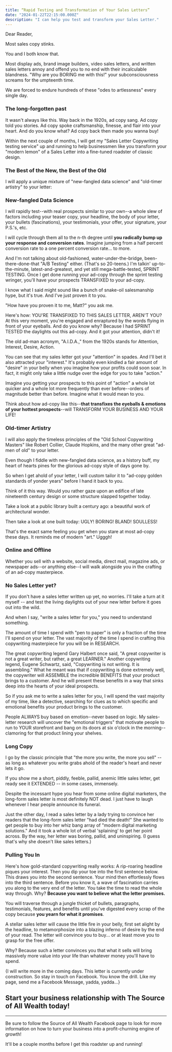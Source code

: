 ```yaml
---
title: “Rapid Testing and Transformation of Your Sales Letters”
date: "2024-01-22T22:15:00.000Z"
description: "I can help you test and transform your Sales Letter."
---
```


Dear Reader,

Most sales copy stinks.

You and I both know that.

Most display ads, brand image builders, video sales letters, and written sales letters annoy and offend you to no end with their incalculable blandness. "Why are you BORING me with this!" your subconsciousness screams for the umpteenth time.

We are forced to endure hundreds of these "odes to artlessness" every single day.

### The long-forgotten past
It wasn't always like this.  Way back in the 1920s, ad copy sang. Ad copy told you stories. Ad copy spoke craftsmanship, finesse, and flair into your heart. And do you know what? Ad copy back then made you wanna buy!

Within the next couple of months, I will get my "Sales Letter Copywriting testing service" up and running to help businessmen like you transform your "modern lemon" of a Sales Letter into a fine-tuned roadster of classic design.

### The Best of the New, the Best of the Old
I will apply a unique mixture of "new-fangled data science" and "old-timer artistry" to your letter:

### New-fangled Data Science
I will rapidly test--with real prospects similar to your own--a whole slew of factors including your teaser copy, your headline, the body of your letter, your bullets (fascinations), your testimonials, your offer, your signature, your P.S.'s, etc.

I will cycle through them all to the n-th degree until **you radically bump up your response and conversion rates**. Imagine jumping from a half percent conversion rate to a one percent conversion rate... to more.

And I'm not talking about old-fashioned, water-under-the-bridge, been-there-done-that "A/B Testing" either. (That's so 20-teens.) I'm talkin' up-to-the-minute, latest-and-greatest, and yet still mega-battle-tested, SPRINT TESTING. Once I get done running your ad-copy through the sprint testing wringer, you'll have your prospects TRANSFIXED to your ad-copy.

I know what I said might sound like a bunch of snake-oil salesmanship hype, but it's true. And I've just proven it to you.

"How have you proven it to me, Matt?" you ask me.

Here's how: YOU'RE TRANSFIXED TO THIS SALES LETTER, AREN'T YOU? At this very moment, you're engaged and enraptured by the words flying in front of your eyeballs. And do you know why? Because I had SPRINT TESTED the daylights out this ad-copy. And it got your attention, didn't it!

The old ad-man acronym, "A.I.D.A.," from the 1920s stands for Attention, Interest, Desire, Action.

You can see that my sales letter got your "attention" in spades. And I'll bet it also attracted your "interest." It's probably even kindled a fair amount of "desire" in your belly when you imagine how your profits could soon soar. In fact, it might only take a little nudge over the edge for you to take "action."

Imagine you getting your prospects to this point of "action" a whole lot quicker and a whole lot more frequently than ever before--orders of magnitude better than before. Imagine what it would mean to you.

Think about how ad-copy like this--**that transfixes the eyeballs & emotions of your hottest prospects**--will TRANSFORM YOUR BUSINESS AND YOUR LIFE!

### Old-timer Artistry
I will also apply the timeless principles of the "Old School Copywriting Masters" like Robert Collier, Claude Hopkins, and the many other great "ad-men of old" to your letter.

Even though I fiddle with new-fangled data science, as a history buff, my heart of hearts pines for the glorious ad-copy style of days gone by.

So when I get ahold of your letter, I will custom tailor it to "ad-copy golden standards of yonder years" before I hand it back to you.

Think of it this way. Would you rather gaze upon an edifice of late nineteenth century design or some structure slapped together today.

Take a look at a public library built a century ago: a beautiful work of architectural wonder.

Then take a look at one built today: UGLY! BORING! BLAND! SOULLESS!

That's the exact same feeling you get when you stare at most ad-copy these days. It reminds me of modern "art." Ugggh!

### Online and Offline
Whether you sell with a website, social media, direct mail, magazine ads, or newspaper ads--or anything else--I will walk alongside you in the crafting of an ad-copy masterpiece.

### No Sales Letter yet?
If you don't have a sales letter written up yet, no worries. I'll take a turn at it myself -- and test the living daylights out of your new letter before it goes out into the wild.

And when I say, "write a sales letter for you," you need to understand something.

The amount of time I spend with "pen to paper" is only a fraction of the time I'll spend on your letter. The vast majority of the time I spend in crafting this copywriting masterpiece for you will be in RESEARCH.

The great copywriting legend Gary Halbert once said, "A great copywriter is not a great writer, but rather, a great LEARNER." Another copywriting legend, Eugene Schwartz, said, "Copywriting is not writing. It is assembling." What he meant was that if copywriting is done extremely well, the copywriter will ASSEMBLE the incredible BENEFITS that your product brings to a customer. And he will present these benefits in a way that sinks deep into the hearts of your ideal prospects.

So if you ask me to write a sales letter for you, I will spend the vast majority of my time, like a detective, searching for clues as to which specific and emotional benefits your product brings to the customer.

People ALWAYS buy based on emotion--never based on logic. My sales-letter research will uncover the "emotional triggers" that motivate people to run to YOUR storefront and bang on its doors at six o'clock in the morning--clamoring for that product lining your shelves.

### Long Copy
I go by the classic principle that "the more you write, the more you sell" -- as long as whatever you write grabs ahold of the reader's heart and never lets it go. 

If you show me a short, piddly, feeble, pallid, anemic little sales letter, get ready see it EXTENDED -- in some cases, immensely.

Despite the incessant hype you hear from some online digital marketers, the long-form sales letter is most definitely NOT dead. I just have to laugh whenever I hear people announce its funeral.

Just the other day, I read a sales letter by a lady trying to convince her readers that the long-form sales letter "had died the death!" She wanted to get people to buy into her whiz bang array of "modern digital marketing solutions." And it took a whole lot of verbal 'splaining' to get her point across. By the way, her letter was boring, pallid, and uninspiring. (I guess that's why she doesn't like sales letters.)

### Pulling You In
Here's how gold-standard copywriting really works: A rip-roaring headline piques your interest. Then you dip your toe into the first sentence below. This draws you into the second sentence. Your mind then effortlessly flows into the third sentence. Before you know it, a wave of fascination carries you along to the very end of the letter. You take the time to read the whole way through. Why? **Because you want to believe what the letter promises.**

You will traverse through a jungle thicket of bullets, paragraphs, testimonials, features, and benefits until you've digested every scrap of the copy because **you yearn for what it promises**.

A stellar sales letter will cause the little fire in your belly, first set alight by the headline, to metamorphosize into a blazing inferno of desire by the end of your read. The letter will convince you to buy... or at least move you to grasp for the free offer.

Why? Because such a letter convinces you that what it sells will bring massively more value into your life than whatever money you'll have to spend.

{I will write more in the coming days. This letter is currently under construction. So stay in touch on Facebook. You know the drill. Like my page, send me a Facebook Message, yadda, yadda...}

Start your business relationship with The Source of All Wealth today!
---

---
Be sure to follow the Source of All Wealth Facebook page to look for more information on how to turn your business into a profit-churning engine of growth!

It'll be a couple months before I get this roadster up and running!

